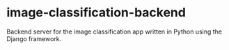 # image-classification-backend

Backend server for the image classification app written in Python using the Django framework.
